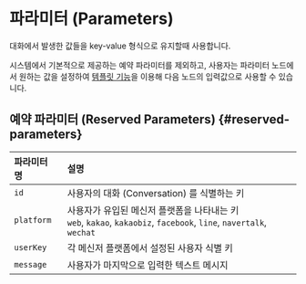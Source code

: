 # 파라미터 (Parameters)

대화에서 발생한 값들을 key-value 형식으로 유지할때 사용합니다.

시스템에서 기본적으로 제공하는 예약 파라미터를 제외하고, 사용자는 파라미터 노드에서 원하는 값을 설정하여 [템플릿 기능](#template)을 이용해 다음 노드의 입력값으로 사용할 수 있습니다.

## 예약 파라미터 (Reserved Parameters) {#reserved-parameters}

| 파라미터 명 | 설명 |
| :--- | :--- |
| `id` | 사용자의 대화 (Conversation) 를 식별하는 키 |
| `platform` | 사용자가 유입된 메신저 플랫폼을 나타내는 키<br>`web`, `kakao`, `kakaobiz`, `facebook`, `line`, `navertalk`, `wechat` |
| `userKey` | 각 메신저 플랫폼에서 설정된 사용자 식별 키 |
| `message` | 사용자가 마지막으로 입력한 텍스트 메시지 |
